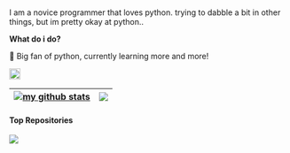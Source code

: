 

<br />

I am a novice programmer that loves python. trying to dabble a bit in other things, but im pretty okay at python..

**What do i do?**

🐍 Big fan of python, currently learning more and more!



<code><img height="20" alt="python" src="https://upload.wikimedia.org/wikipedia/commons/thumb/c/c3/Python-logo-notext.svg/1869px-Python-logo-notext.svg.png"></code>



| <a href="https://github.com/anuraghazra/github-readme-stats"><img align="center" src="https://github-readme-stats.vercel.app/api?username=fluxc0&show_icons=true&include_all_commits=true&theme=buefy&hide_border=true" alt="my github stats" /></a> | <a href="https://github.com/anuraghazra/github-readme-stats"><img align="center" src="https://github-readme-stats.vercel.app/api/top-langs/?username=anuraghazra&layout=compact&theme=buefy&hide_border=true" /></a> |
| ------------- | ------------- |

#### Top Repositories


<a href="https://github.com/anuraghazra/github-readme-stats">
  <img align="center" src="https://github-readme-stats.vercel.app/api/pin/?username=fluxc=github-readme-stats&theme=buefy" />
</a>

<br />
<br />
